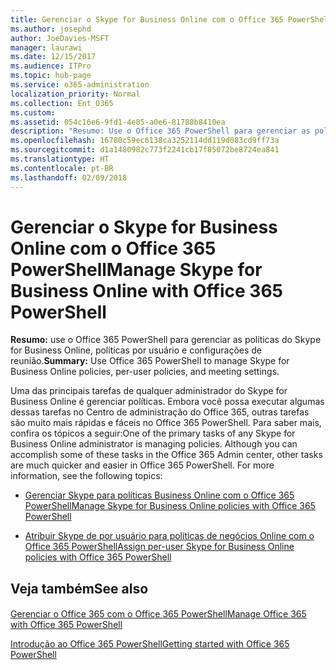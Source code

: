 ```yaml
---
title: Gerenciar o Skype for Business Online com o Office 365 PowerShell
ms.author: josephd
author: JoeDavies-MSFT
manager: laurawi
ms.date: 12/15/2017
ms.audience: ITPro
ms.topic: hub-page
ms.service: o365-administration
localization_priority: Normal
ms.collection: Ent_O365
ms.custom: 
ms.assetid: 054c16e6-9fd1-4e85-a0e6-81788b8410ea
description: "Resumo: Use o Office 365 PowerShell para gerenciar as políticas do Skype for Business online, políticas por usuário e configurações da reunião."
ms.openlocfilehash: 16780c59ec6138ca3252114dd119d083cd9ff73a
ms.sourcegitcommit: d1a1480982c773f2241cb17f85072be8724ea841
ms.translationtype: HT
ms.contentlocale: pt-BR
ms.lasthandoff: 02/09/2018
---
```

# <a name="manage-skype-for-business-online-with-office-365-powershell"></a><span data-ttu-id="604ca-103">Gerenciar o Skype for Business Online com o Office 365 PowerShell</span><span class="sxs-lookup"><span data-stu-id="604ca-103">Manage Skype for Business Online with Office 365 PowerShell</span></span>

 <span data-ttu-id="604ca-104">**Resumo:** use o Office 365 PowerShell para gerenciar as políticas do Skype for Business Online, políticas por usuário e configurações de reunião.</span><span class="sxs-lookup"><span data-stu-id="604ca-104">**Summary:** Use Office 365 PowerShell to manage Skype for Business Online policies, per-user policies, and meeting settings.</span></span>
  
<span data-ttu-id="604ca-p101">Uma das principais tarefas de qualquer administrador do Skype for Business Online é gerenciar políticas. Embora você possa executar algumas dessas tarefas no Centro de administração do Office 365, outras tarefas são muito mais rápidas e fáceis no Office 365 PowerShell. Para saber mais, confira os tópicos a seguir:</span><span class="sxs-lookup"><span data-stu-id="604ca-p101">One of the primary tasks of any Skype for Business Online administrator is managing policies. Although you can accomplish some of these tasks in the Office 365 Admin center, other tasks are much quicker and easier in Office 365 PowerShell. For more information, see the following topics:</span></span>
  
- [<span data-ttu-id="604ca-108">Gerenciar Skype para políticas Business Online com o Office 365 PowerShell</span><span class="sxs-lookup"><span data-stu-id="604ca-108">Manage Skype for Business Online policies with Office 365 PowerShell</span></span>](manage-skype-for-business-online-policies-with-office-365-powershell.md)
    
- [<span data-ttu-id="604ca-109">Atribuir Skype de por usuário para políticas de negócios Online com o Office 365 PowerShell</span><span class="sxs-lookup"><span data-stu-id="604ca-109">Assign per-user Skype for Business Online policies with Office 365 PowerShell</span></span>](assign-per-user-skype-for-business-online-policies-with-office-365-powershell.md)
    
## <a name="see-also"></a><span data-ttu-id="604ca-110">Veja também</span><span class="sxs-lookup"><span data-stu-id="604ca-110">See also</span></span>

#### 

[<span data-ttu-id="604ca-111">Gerenciar o Office 365 com o Office 365 PowerShell</span><span class="sxs-lookup"><span data-stu-id="604ca-111">Manage Office 365 with Office 365 PowerShell</span></span>](manage-office-365-with-office-365-powershell.md)
  
[<span data-ttu-id="604ca-112">Introdução ao Office 365 PowerShell</span><span class="sxs-lookup"><span data-stu-id="604ca-112">Getting started with Office 365 PowerShell</span></span>](getting-started-with-office-365-powershell.md)

